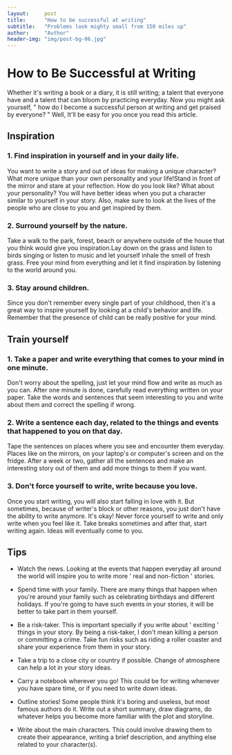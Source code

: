 ```yaml
---
layout:     post
title:      "How to be successful at writing"
subtitle:   "Problems look mighty small from 150 miles up"
author:     "Author"
header-img: "img/post-bg-06.jpg"
---
```


# How to Be Successful at Writing

Whether it's writing a book or a diary, it is still writing; a talent that everyone have and a talent that can bloom by practicing everyday. Now you might ask yourself, " how do I become a successful person at writing and get praised by everyone? " Well, It'll be easy for you once you read this article.

## Inspiration

### 1. Find inspiration in yourself and in your daily life.   

You want to write a story and out of ideas for making a unique character? What more unique than your own personality and your life!Stand in front of the mirror and stare at your reflection. How do you look like? What about your personality? You will have better ideas when you put a character similar to yourself in your story. Also, make sure to look at the lives of the people who are close to you and get inspired by them.

### 2. Surround yourself by the nature. 

Take a walk to the park, forest, beach or anywhere outside of the house that you think would give you inspiration.Lay down on the grass and listen to birds singing or listen to music and let yourself inhale the smell of fresh grass. Free your mind from everything and let it find inspiration by listening to the world around you.

### 3. Stay around children. 

Since you don't remember every single part of your childhood, then it's a great way to inspire yourself by looking at a child's behavior and life. Remember that the presence of child can be really positive for your mind.

## Train yourself

### 1. Take a paper and write everything that comes to your mind in one minute. 

Don't worry about the spelling, just let your mind flow and write as much as you can. After one minute is done, carefully read everything written on your paper. Take the words and sentences that seem interesting to you and write about them and correct the spelling if wrong.

### 2. Write a sentence each day, related to the things and events that happened to you on that day. 

Tape the sentences on places where you see and encounter them everyday. Places like on the mirrors, on your laptop's or computer's screen and on the fridge. After a week or two, gather all the sentences and make an interesting story out of them and add more things to them if you want.

### 3. Don't force yourself to write, write because you love. 

Once you start writing, you will also start falling in love with it. But sometimes, because of writer's block or other reasons, you just don't have the ability to write anymore. It's okay! Never force yourself to write and only write when you feel like it. Take breaks sometimes and after that, start writing again. Ideas will eventually come to you.

## Tips
- Watch the news. Looking at the events that happen everyday all around the world will inspire you to write more ' real and non-fiction ' stories.

- Spend time with your family. There are many things that happen when you're around your family such as celebrating birthdays and different holidays. If you're going to have such events in your stories, it will be better to take part in them yourself.

- Be a risk-taker. This is important specially if you write about ' exciting ' things in your story. By being a risk-taker, I don't mean killing a person or committing a crime. Take fun risks such as riding a roller coaster and share your experience from them in your story.

- Take a trip to a close city or country if possible. Change of atmosphere can help a lot in your story ideas.

- Carry a notebook wherever you go! This could be for writing whenever you have spare time, or if you need to write down ideas.

- Outline stories! Some people think it's boring and useless, but most famous authors do it. Write out a short summary, draw diagrams, do whatever helps you become more familiar with the plot and storyline.

- Write about the main characters. This could involve drawing them to create their appearance, writing a brief description, and anything else related to your character(s).
